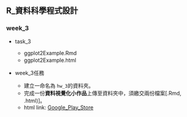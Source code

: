 ## R_資料科學程式設計

### week_3 

- task_3
    - ggplot2Example.Rmd
    - ggplot2Example.html　

- week_3任務
    - 建立一命名為 `hw_3`的資料夾。
    - 完成一份**資料視覺化小作品**上傳至資料夾中，須繳交兩份檔案[.Rmd, .html)]。
    - html link: [Google_Play_Store](https://qk0926.github.io/NTU_data_course_2018/week_3/hw_3/Data_Visualization)
    
    
    
    
    
